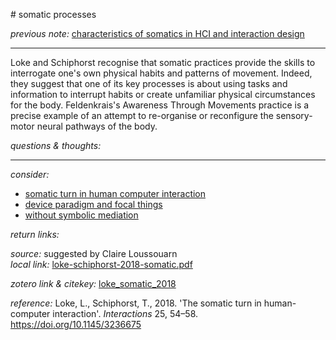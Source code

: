 # somatic processes

_previous note:_  [characteristics of somatics in HCI and interaction design](x-devonthink-item://A940EB03-15AE-4550-9CBC-CD13234CF423)

---

Loke and Schiphorst recognise that somatic practices provide the skills to interrogate one's own physical habits and patterns of movement. Indeed, they suggest that one of its key processes is about using tasks and information to interrupt habits or create unfamiliar physical circumstances for the body. Feldenkrais's Awareness Through Movements practice is a precise example of an attempt to re-organise or reconfigure the sensory-motor neural pathways of the body.


_questions & thoughts:_



--- 

_consider:_ 

- [somatic turn in human computer interaction](x-devonthink-item://55212EB9-E025-472F-84BF-4F994B07CF4F)
- [device paradigm and focal things](x-devonthink-item://65FFA8A8-F83B-43BA-B2E8-0E583F46FC49)
- [without symbolic mediation](x-devonthink-item://D81D9C8A-0E09-4C07-B479-4BFFE0B8001F)


_return links:_

_source:_  suggested by Claire Loussouarn    
_local link:_ [loke-schiphorst-2018-somatic.pdf](hook://file/kzsBr4TuD?p=RHJvcGJveC9iaWJsaW9ncmFwaHkgcGRmcw==&n=loke-schiphorst-2018-somatic.pdf)

_zotero link & citekey:_ [loke_somatic_2018](zotero://select/items/1_6IERMMFC)

_reference:_ Loke, L., Schiphorst, T., 2018. 'The somatic turn in human-computer interaction'. _Interactions_ 25, 54–58. <https://doi.org/10.1145/3236675>
